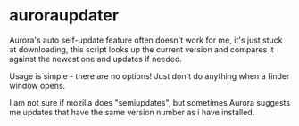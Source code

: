 auroraupdater
=============

Aurora's auto self-update feature often doesn't work for me, it's just stuck at downloading, this script looks up the current version and compares it against the newest one and updates if needed.

Usage is simple - there are no options! Just don't do anything when a finder window opens.

I am not sure if mozilla does "semiupdates", but sometimes Aurora suggests me updates that have the same version number as i have installed.  

